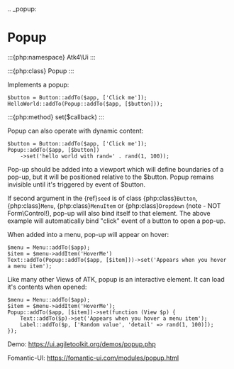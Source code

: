 .. _popup:

# Popup

:::{php:namespace} Atk4\Ui
:::

:::{php:class} Popup
:::

Implements a popup:

```
$button = Button::addTo($app, ['Click me']);
HelloWorld::addTo(Popup::addTo($app, [$button]));
```

:::{php:method} set($callback)
:::

Popup can also operate with dynamic content:

```
$button = Button::addTo($app, ['Click me']);
Popup::addTo($app, [$button])
    ->set('hello world with rand=' . rand(1, 100));
```

Pop-up should be added into a viewport which will define boundaries of a pop-up, but it will
be positioned relative to the $button. Popup remains invisible until it's triggered by event of $button.

If second argument in the {ref}`seed` is of class {php:class}`Button`, {php:class}`Menu`,
{php:class}`MenuItem` or {php:class}`Dropdown` (note - NOT Form\Control!), pop-up will also bind itself
to that element. The above example will automatically bind "click" event of a button to open a pop-up.

When added into a menu, pop-up will appear on hover:

```
$menu = Menu::addTo($app);
$item = $menu->addItem('HoverMe')
Text::addTo(Popup::addTo($app, [$item]))->set('Appears when you hover a menu item');
```

Like many other Views of ATK, popup is an interactive element. It can load it's contents when opened:

```
$menu = Menu::addTo($app);
$item = $menu->addItem('HoverMe');
Popup::addTo($app, [$item])->set(function (View $p) {
    Text::addTo($p)->set('Appears when you hover a menu item');
    Label::addTo($p, ['Random value', 'detail' => rand(1, 100)]);
});
```

Demo: https://ui.agiletoolkit.org/demos/popup.php

Fomantic-UI: https://fomantic-ui.com/modules/popup.html
